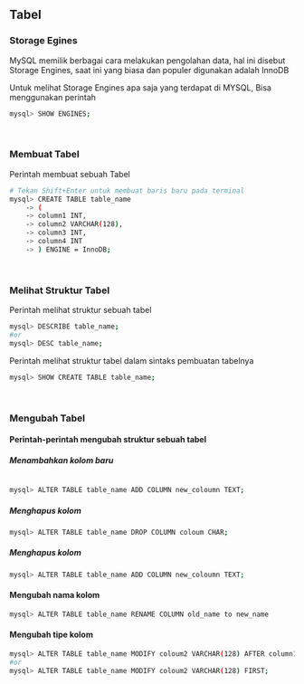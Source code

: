 ## Tabel

### Storage Egines

MySQL memilik berbagai cara melakukan pengolahan data, hal ini disebut Storage Engines, saat ini yang biasa dan populer digunakan adalah InnoDB

Untuk melihat Storage Engines apa saja yang terdapat di MYSQL, Bisa menggunakan perintah

```bash
mysql> SHOW ENGINES;
```

<br>

### Membuat Tabel

Perintah membuat sebuah Tabel

```bash
# Tekan Shift+Enter untuk membuat baris baru pada terminal
mysql> CREATE TABLE table_name
    -> (
    -> column1 INT,
    -> column2 VARCHAR(128),
    -> column3 INT,
    -> column4 INT
    -> ) ENGINE = InnoDB;
```

<br>

### Melihat Struktur Tabel

Perintah melihat struktur sebuah tabel

```sh
mysql> DESCRIBE table_name;
#or
mysql> DESC table_name;
```

Perintah melihat struktur tabel dalam sintaks pembuatan tabelnya

```sh
mysql> SHOW CREATE TABLE table_name;
```

<br>

### Mengubah Tabel

#### Perintah-perintah mengubah struktur sebuah tabel

##### Menambahkan kolom baru

```bash

mysql> ALTER TABLE table_name ADD COLUMN new_coloumn TEXT;
```

##### Menghapus kolom

```bash
mysql> ALTER TABLE table_name DROP COLUMN coloum CHAR;
```

##### Menghapus kolom

```bash
mysql> ALTER TABLE table_name ADD COLUMN new_coloumn TEXT;
```

#### Mengubah nama kolom

```sh
mysql> ALTER TABLE table_name RENAME COLUMN old_name to new_name
```

#### Mengubah tipe kolom

```sh
mysql> ALTER TABLE table_name MODIFY coloum2 VARCHAR(128) AFTER column1;
#or
mysql> ALTER TABLE table_name MODIFY coloum2 VARCHAR(128) FIRST;
```
